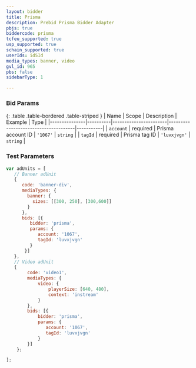 ```yaml
---
layout: bidder
title: Prisma
description: Prebid Prisma Bidder Adapter
pbjs: true
biddercode: prisma
tcfeu_supported: true
usp_supported: true
schain_supported: true
userIds: id5Id
media_types: banner, video
gvl_id: 965
pbs: false
sidebarType: 1

---
```



### Bid Params

{: .table .table-bordered .table-striped }
| Name          | Scope    | Description           | Example                              | Type      |
|---------------|----------|-----------------------|--------------------------------------|-----------|
| `account`     | required | Prisma account ID    | `'1067'`                             | `string`  |
| `tagId`       | required | Prisma tag ID        | `'luvxjvgn'`                         | `string`  |

### Test Parameters

```javascript
var adUnits = [
   // Banner adUnit
   {
      code: 'banner-div',
      mediaTypes: {
        banner: {
          sizes: [[300, 250], [300,600]]
        }
      },
      bids: [{
         bidder: 'prisma',
         params: {
            account: '1067',
            tagId: 'luvxjvgn'
         }
       }]
   },
   // Video adUnit
   {
        code: 'video1',
        mediaTypes: {
            video: {
                playerSize: [640, 480],
                context: 'instream'
            }
        },
        bids: [{
            bidder: 'prisma',
            params: {
               account: '1067',
               tagId: 'luvxjvgn'
            }
        }]
    };

];
```
